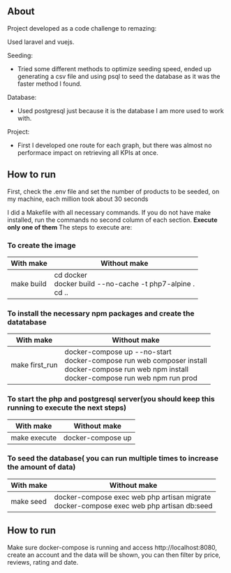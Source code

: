 ## About

Project developed as a code challenge to remazing:

Used laravel and vuejs.

Seeding:
  - Tried some different methods to optimize seeding speed, ended up generating a csv file and using psql to seed the database as it was the faster method I found.

Database:
  - Used postgresql just because it is the database I am more used to work with.

Project:
  - First I developed one route for each graph, but there was almost no performace impact on retrieving all KPIs at once.
  
  
  
  ## How to run
  
  First, check the .env file and set the number of products to be seeded, on my machine, each million took about 30 seconds
  
  I did a Makefile with all necessary commands. If you do not have make installed, run the commands no second column of each section. **Execute only one of them**
  The steps to execute are:
  
  ###  To create the image
  With make | Without make
  ------------ | -------------
  make build | cd docker <br> docker build --no-cache -t php7-alpine . <br> cd ..
 
 
 ### To install the necessary npm packages and create the datatabase
 With make | Without make
  ------------ | -------------
  make first_run | docker-compose up --no-start <br> docker-compose run web composer install <br> docker-compose run web npm install <br> docker-compose run web npm run prod 
 
 
 ### To start the php and postgresql server(you should keep this running to execute the next steps)
 With make | Without make
  ------------ | -------------
  make execute | docker-compose up
 
 
 ### To seed the database( you can run multiple times to increase the amount of data)
 With make | Without make
  ------------ | -------------
  make seed | docker-compose exec web php artisan migrate <br> docker-compose exec web php artisan db:seed


## How to run
 Make sure docker-compose is running and access http://localhost:8080, create an account and the data will be shown, you can then filter by price, reviews, rating and date.
